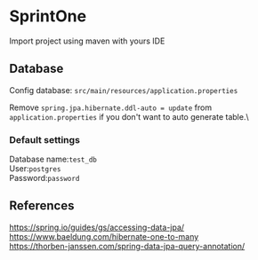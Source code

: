 # SprintOne

Import project using maven with yours IDE

## Database

Config database:
`src/main/resources/application.properties`

Remove `spring.jpa.hibernate.ddl-auto = update` from `application.properties` if you don't want to auto generate table.\

### Default settings

Database name:`test_db`\
User:`postgres`\
Password:`password`

## References

https://spring.io/guides/gs/accessing-data-jpa/ \
https://www.baeldung.com/hibernate-one-to-many \
https://thorben-janssen.com/spring-data-jpa-query-annotation/
